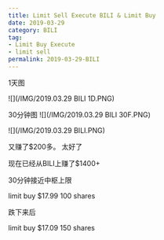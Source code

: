 ```yaml
---
title: Limit Sell Execute BILI & Limit Buy
date: 2019-03-29
category: BILI
tag:
- Limit Buy Execute
- limit sell
permalink: 2019-03-29-BILI
---
```

1天图

![](/IMG/2019.03.29 BILI 1D.PNG)

30分钟图
![](/IMG/2019.03.29 BILI 30F.PNG)

![](/IMG/2019.03.29 BILI.PNG)

又赚了$\$$200多。 太好了

现在已经从BILI上赚了$\$$1400+

30分钟接近中枢上限

limit buy $\$$17.99 100 shares

跌下来后

limit buy $\$$17.09 150 shares
